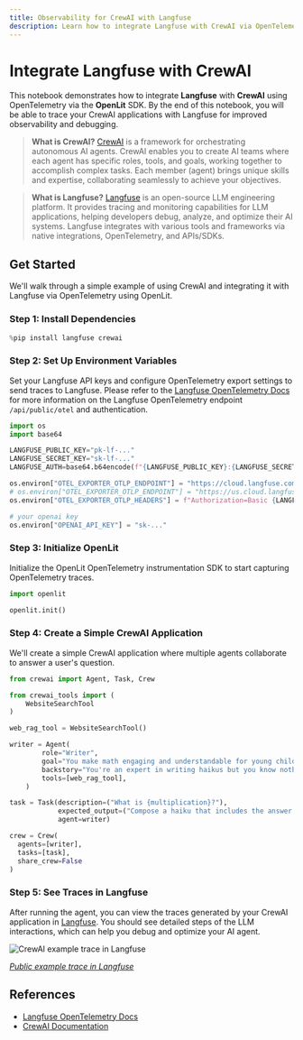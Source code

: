 ```yaml
---
title: Observability for CrewAI with Langfuse
description: Learn how to integrate Langfuse with CrewAI via OpenTelemetry using OpenLit
---
```


# Integrate Langfuse with CrewAI

This notebook demonstrates how to integrate **Langfuse** with **CrewAI** using OpenTelemetry via the **OpenLit** SDK. By the end of this notebook, you will be able to trace your CrewAI applications with Langfuse for improved observability and debugging.

> **What is CrewAI?** [CrewAI](https://github.com/your-repo/crewai) is a framework for orchestrating autonomous AI agents. CrewAI enables you to create AI teams where each agent has specific roles, tools, and goals, working together to accomplish complex tasks. Each member (agent) brings unique skills and expertise, collaborating seamlessly to achieve your objectives.

> **What is Langfuse?** [Langfuse](https://langfuse.com) is an open-source LLM engineering platform. It provides tracing and monitoring capabilities for LLM applications, helping developers debug, analyze, and optimize their AI systems. Langfuse integrates with various tools and frameworks via native integrations, OpenTelemetry, and APIs/SDKs.

## Get Started

We'll walk through a simple example of using CrewAI and integrating it with Langfuse via OpenTelemetry using OpenLit.

### Step 1: Install Dependencies


```python
%pip install langfuse crewai
```

### Step 2: Set Up Environment Variables

Set your Langfuse API keys and configure OpenTelemetry export settings to send traces to Langfuse. Please refer to the [Langfuse OpenTelemetry Docs](https://langfuse.com/docs/opentelemetry/get-started) for more information on the Langfuse OpenTelemetry endpoint `/api/public/otel` and authentication.


```python
import os
import base64

LANGFUSE_PUBLIC_KEY="pk-lf-..."
LANGFUSE_SECRET_KEY="sk-lf-..."
LANGFUSE_AUTH=base64.b64encode(f"{LANGFUSE_PUBLIC_KEY}:{LANGFUSE_SECRET_KEY}".encode()).decode()

os.environ["OTEL_EXPORTER_OTLP_ENDPOINT"] = "https://cloud.langfuse.com/api/public/otel" # EU data region
# os.environ["OTEL_EXPORTER_OTLP_ENDPOINT"] = "https://us.cloud.langfuse.com/api/public/otel" # US data region
os.environ["OTEL_EXPORTER_OTLP_HEADERS"] = f"Authorization=Basic {LANGFUSE_AUTH}"

# your openai key
os.environ["OPENAI_API_KEY"] = "sk-..."
```

### Step 3: Initialize OpenLit

Initialize the OpenLit OpenTelemetry instrumentation SDK to start capturing OpenTelemetry traces.


```python
import openlit

openlit.init()
```

### Step 4: Create a Simple CrewAI Application

We'll create a simple CrewAI application where multiple agents collaborate to answer a user's question.


```python
from crewai import Agent, Task, Crew

from crewai_tools import (
    WebsiteSearchTool
)

web_rag_tool = WebsiteSearchTool()

writer = Agent(
        role="Writer",
        goal="You make math engaging and understandable for young children through poetry",
        backstory="You're an expert in writing haikus but you know nothing of math.",
        tools=[web_rag_tool],  
    )

task = Task(description=("What is {multiplication}?"),
            expected_output=("Compose a haiku that includes the answer."),
            agent=writer)

crew = Crew(
  agents=[writer],
  tasks=[task],
  share_crew=False
)
```

### Step 5: See Traces in Langfuse

After running the agent, you can view the traces generated by your CrewAI application in [Langfuse](https://cloud.langfuse.com). You should see detailed steps of the LLM interactions, which can help you debug and optimize your AI agent.

![CrewAI example trace in Langfuse](https://langfuse.com/images/cookbook/integration_crewai/crewai-example-trace.png)

_[Public example trace in Langfuse](https://cloud.langfuse.com/project/cloramnkj0002jz088vzn1ja4/traces/e2cf380ffc8d47d28da98f136140642b?timestamp=2025-02-05T15%3A12%3A02.717Z&observation=3b32338ee6a5d9af)_

## References

- [Langfuse OpenTelemetry Docs](https://langfuse.com/docs/opentelemetry/get-started)
- [CrewAI Documentation](https://docs.crewai.com/introduction)



